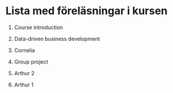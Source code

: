 # Lista med föreläsningar i kursen 
1. Course introduction
2. Data-driven business development
3. Cornelia
4. Group project
5. Arthur 2

6. Arthur 1
